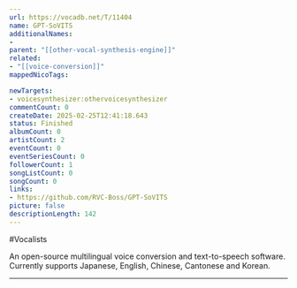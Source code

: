 ```yaml
---
url: https://vocadb.net/T/11404
name: GPT-SoVITS
additionalNames: 
- 
parent: "[[other-vocal-synthesis-engine]]"
related:
- "[[voice-conversion]]"
mappedNicoTags:

newTargets:
- voicesynthesizer:othervoicesynthesizer
commentCount: 0
createDate: 2025-02-25T12:41:18.643
status: Finished
albumCount: 0
artistCount: 2
eventCount: 0
eventSeriesCount: 0
followerCount: 1
songListCount: 0
songCount: 0
links: 
- https://github.com/RVC-Boss/GPT-SoVITS
picture: false
descriptionLength: 142
---
```


#Vocalists

An open-source multilingual voice conversion and text-to-speech software. Currently supports Japanese, English, Chinese, Cantonese and Korean.

---

